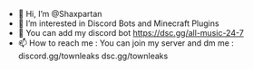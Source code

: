 - 👋 Hi, I’m @Shaxpartan
- 👀 I’m interested in Discord Bots and Minecraft Plugins
- 💞️ You can add my discord bot https://dsc.gg/all-music-24-7
- 📫 How to reach me : You can join my server and dm me : discord.gg/townleaks dsc.gg/townleaks

